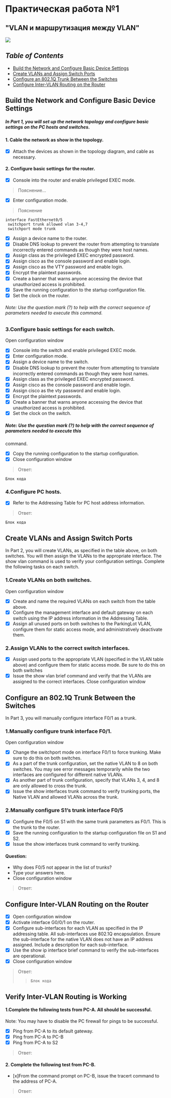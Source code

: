 # Практическая работа №1
## "VLAN и маршрутизация между VLAN"
![](https://github.com/Maksim693/OTUS_LAB/blob/main/Practical_LAB/LAB_1/Pictures_LAB_1/Pict_LAB1)

## *Table of Contents*
- [Build the Network and Configure Basic Device Settings](#Build-the-Network-and-Configure-Basic-Device-Settings)
- [Create VLANs and Assign Switch Ports](#Create-VLANs-and-Assign-Switch-Ports)
- [Configure an 802.1Q Trunk Between the Switches](#configure-an-8021q-trunk-between-the-switches)
- [Configure Inter-VLAN Routing on the Router](#Configure-Inter-VLAN-Routing-on-the-Router)

## Build the Network and Configure Basic Device Settings
##### In Part 1, you will set up the network topology and configure basic settings on the PC hosts and switches.
#### 1. Cable the network as show in the topology.
- [x] Attach the devices as shown in the topology diagram, and cable as necessary.
#### 2. Configure basic settings for the router.
- [x] Console into the router and enable privileged EXEC mode.
> Пояснение...
- [x] Enter configuration mode.
>Пояснение
```
interface FastEthernet0/5
 switchport trunk allowed vlan 3-4,7
 switchport mode trunk
```
- [x] Assign a device name to the router.
- [x] Disable DNS lookup to prevent the router from attempting to translate incorrectly entered commands as
though they were host names.
- [x] Assign class as the privileged EXEC encrypted password.
- [x] Assign cisco as the console password and enable login.
- [x] Assign cisco as the VTY password and enable login.
- [x] Encrypt the plaintext passwords.
- [x] Create a banner that warns anyone accessing the device that unauthorized access is prohibited.
- [x] Save the running configuration to the startup configuration file.
- [x] Set the clock on the router.
###### Note: Use the question mark (?) to help with the correct sequence of parameters needed to execute this command.

### 3.Configure basic settings for each switch.
Open configuration window
- [x] Console into the switch and enable privileged EXEC mode.
- [x] Enter configuration mode.
- [x] Assign a device name to the switch.
- [x] Disable DNS lookup to prevent the router from attempting to translate incorrectly entered commands as
though they were host names.
- [x] Assign class as the privileged EXEC encrypted password.
- [x] Assign cisco as the console password and enable login.
- [x] Assign cisco as the vty password and enable login.
- [x] Encrypt the plaintext passwords.
- [x] Create a banner that warns anyone accessing the device that unauthorized access is prohibited.
- [x] Set the clock on the switch.
##### Note: Use the question mark (?) to help with the correct sequence of parameters needed to execute this
command.
- [x] Copy the running configuration to the startup configuration.
- [x] Close configuration window
>Ответ:
```
Блок кода
```
### 4.Configure PC hosts.
- [x] Refer to the Addressing Table for PC host address information.
> Ответ:
```
Блок кода
```
## Create VLANs and Assign Switch Ports
In Part 2, you will create VLANs, as specified in the table above, on both switches. You will then assign the
VLANs to the appropriate interface. The show vlan command is used to verify your configuration settings.
Complete the following tasks on each switch.

### 1.Create VLANs on both switches.
Open configuration window
- [x] Create and name the required VLANs on each switch from the table above.
- [x] Configure the management interface and default gateway on each switch using the IP address
information in the Addressing Table.
- [x] Assign all unused ports on both switches to the ParkingLot VLAN, configure them for static access mode,
and administratively deactivate them.

### 2.Assign VLANs to the correct switch interfaces.
- [x] Assign used ports to the appropriate VLAN (specified in the VLAN table above) and configure them for
static access mode. Be sure to do this on both switches
- [x] Issue the show vlan brief command and verify that the VLANs are assigned to the correct interfaces.
Close configuration window
## Configure an 802.1Q Trunk Between the Switches
In Part 3, you will manually configure interface F0/1 as a trunk.
### 1.Manually configure trunk interface F0/1.
Open configuration window
- [x] Change the switchport mode on interface F0/1 to force trunking. Make sure to do this on both switches.
- [x] As a part of the trunk configuration, set the native VLAN to 8 on both switches. You may see error
messages temporarily while the two interfaces are configured for different native VLANs.
- [x] As another part of trunk configuration, specify that VLANs 3, 4, and 8 are only allowed to cross the trunk.
- [x] Issue the show interfaces trunk command to verify trunking ports, the Native VLAN and allowed VLANs
across the trunk.
### 2.Manually configure S1’s trunk interface F0/5
- [x] Configure the F0/5 on S1 with the same trunk parameters as F0/1. This is the trunk to the router.
- [x] Save the running configuration to the startup configuration file on S1 and S2.
- [x] Issue the show interfaces trunk command to verify trunking.
#### Question:
- Why does F0/5 not appear in the list of trunks?
- Type your answers here.
- Close configuration window
> Ответ:

## Configure Inter-VLAN Routing on the Router
- [x] Open configuration window
- [x] Activate interface G0/0/1 on the router.
- [x] Configure sub-interfaces for each VLAN as specified in the IP addressing table. All sub-interfaces use
802.1Q encapsulation. Ensure the sub-interface for the native VLAN does not have an IP address
assigned. Include a description for each sub-interface.
- [x] Use the show ip interface brief command to verify the sub-interfaces are operational.
- [x] Close configuration window
> Ответ:
>> ```Блок кода```

## Verify Inter-VLAN Routing is Working
#### 1.Complete the following tests from PC-A. All should be successful.
Note: You may have to disable the PC firewall for pings to be successful.
- [x] Ping from PC-A to its default gateway.
- [x] Ping from PC-A to PC-B
- [x] Ping from PC-A to S2
> Ответ:

#### 2. Complete the following test from PC-B.
- [x]From the command prompt on PC-B, issue the tracert command to the address of PC-A. 
> Ответ:
